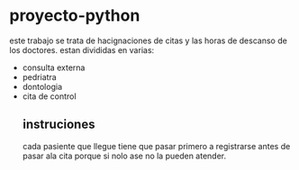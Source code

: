 # proyecto-python
este trabajo se trata de hacignaciones de citas y las horas de descanso de los doctores.
estan divididas en varias:
- consulta externa
- pedriatra
- dontologia
- cita de control
  ## instruciones
  cada pasiente que llegue tiene que pasar primero a registrarse antes de pasar ala cita porque si nolo ase no la pueden atender.
